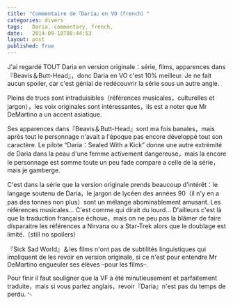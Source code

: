 ```yaml
---
title: "Commentaire de『Daria』en VO〔french〕"
categories: divers
tags:   Daria, commentary, french,
date:   2014-09-18T08:44:53
layout: post
published: True
---
```


J'ai regardé TOUT Daria en version originale：série, films, apparences dans 『Beavis＆Butt-Head』，donc Daria en VO c'est 10% meilleur. Je ne fait aucun spoiler, car c'est génial de redécouvrir la série sous un autre angle.

Pleins de trucs sont intraduisibles（références musicales，culturelles et jargon），les voix originales sont intéressantes，ils est a noter que Mr DeMartino a un accent asiatique.

Ses apparences dans『Beavis＆Butt-Head』sont ma fois banales，mais après tout le personnage n'avait a l'époque pas encore développé tout son caractère. Le pilote “Daria：Sealed With a Kick” donne une autre extrémité de Daria dans la peau d'une femme activement dangereuse，mais la encore le personnage est somme toute un peu fade compare a celle de la série，mais je gamberge.

C'est dans la série que la version originale prends beaucoup d'intérêt：le langage soutenu de Daria，le jargon de lycéen des années 90（il n'y en a pas des tonnes non plus）sont un mélange abominablement amusant.
Les références musicales… C'est comme qui dirait du lourd… D'ailleurs c'est là que la traduction française échoue，mais on ne peu pas la blâmer de faire disparaitre les références a Nirvana ou a Star-Trek alors que le doublage est limité.（still no spoilers）

『Sick Sad World』＆les films n'ont pas de subtilités linguistiques qui impliquent de les revoir en version originale, si ce n'est pour entendre Mr DeMartino engueuler ses élèves –pour les films–.

Pour finir il faut souligner que la VF à été minutieusement et parfaitement traduite，mais si vous parlez anglais，revoir『Daria』n'est pas du temps de perdu.
␄
